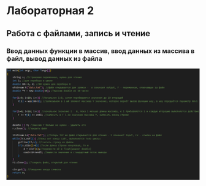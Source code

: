 # Лабораторная 2
## Работа с файлами, запись и чтение
### Ввод данных функции в массив, ввод данных из массива в файл, вывод данных из файла
![image](./info.png)
